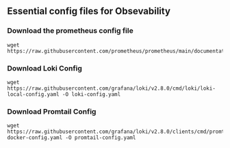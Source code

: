 ## Essential config files for Obsevability
### Download the prometheus config file  
  
	wget https://raw.githubusercontent.com/prometheus/prometheus/main/documentation/examples/prometheus.yml**


### Download Loki Config 
	wget https://raw.githubusercontent.com/grafana/loki/v2.8.0/cmd/loki/loki-local-config.yaml -O loki-config.yaml

  
### Download Promtail Config

 
	wget https://raw.githubusercontent.com/grafana/loki/v2.8.0/clients/cmd/promtail/promtail-docker-config.yaml -O promtail-config.yaml

